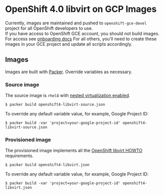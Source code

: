 # OpenShift 4.0 libvirt on GCP Images

Currently, images are maintained and pushed to `openshift-gce-devel` project for all OpenShift developers to use.   
If you have access to OpenShift GCE account, you should not build images.  For access see [onboarding docs](https://mojo.redhat.com/docs/DOC-1081313)
For all others, you'll need to create these images in your GCE project and update all scripts accordingly.

## Images

Images are built with [Packer](https://www.packer.io). Override variables as necessary.

### Source image

The source image is `rhel8` with [nested virtualization enabled](https://cloud.google.com/compute/docs/instances/enable-nested-virtualization-vm-instances#restrictions).

```shell
$ packer build openshift4-libvirt-source.json
```

To override any default variable value, for example, Google Project ID:

```shell
$ packer build -var 'project=your-google-project-id' openshift4-libvirt-source.json
```

### Provisioned image

The provisioned image implements all the [OpenShift libvirt HOWTO](https://github.com/openshift/installer/blob/master/docs/dev/libvirt-howto.md) requirements.

```shell
$ packer build openshift4-libvirt.json
```
To override any default variable value, for example, Google Project ID:

```shell
$ packer build -var 'project=your-google-project-id' openshift4-libvirt.json
```
